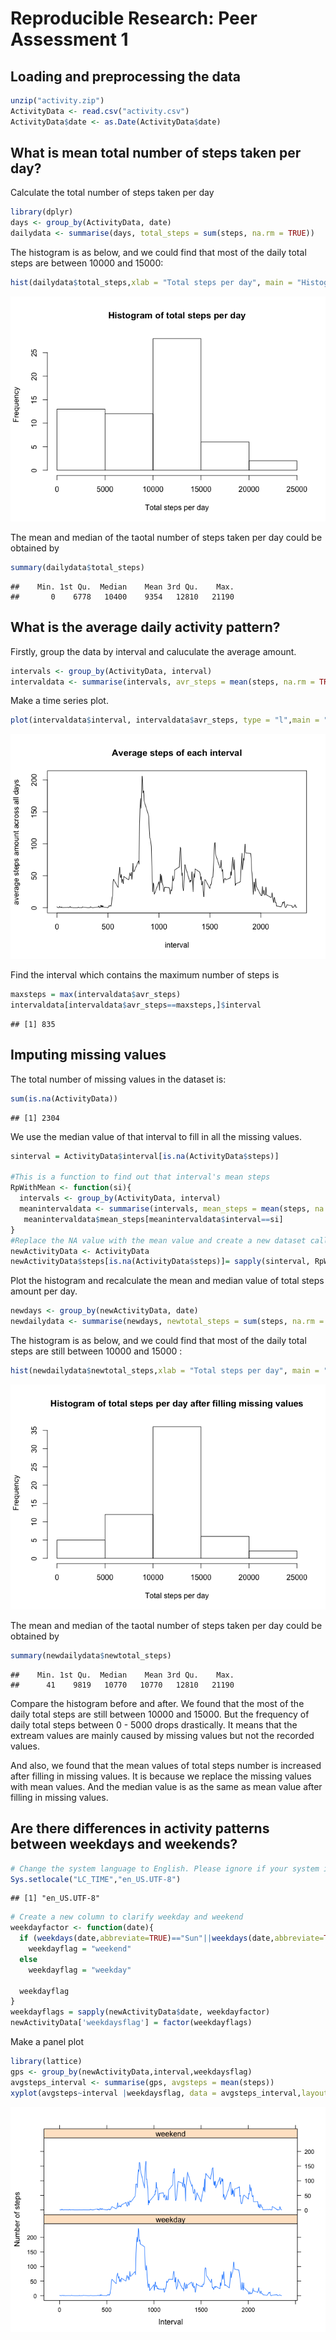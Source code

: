 # Reproducible Research: Peer Assessment 1


## Loading and preprocessing the data


```r
unzip("activity.zip")
ActivityData <- read.csv("activity.csv")
ActivityData$date <- as.Date(ActivityData$date)
```


## What is mean total number of steps taken per day?
Calculate the total number of steps taken per day

```r
library(dplyr)
days <- group_by(ActivityData, date)
dailydata <- summarise(days, total_steps = sum(steps, na.rm = TRUE))
```

The histogram is as below, and we could find that most of the daily total steps are between 10000 and 15000:

```r
hist(dailydata$total_steps,xlab = "Total steps per day", main = "Histogram of total steps per day")
```

![](PA1_template_files/figure-html/unnamed-chunk-3-1.png) 

The mean and median of the taotal number of steps taken per day could be obtained by

```r
summary(dailydata$total_steps)
```

```
##    Min. 1st Qu.  Median    Mean 3rd Qu.    Max. 
##       0    6778   10400    9354   12810   21190
```

## What is the average daily activity pattern?
Firstly, group the data by interval and caluculate the average amount.

```r
intervals <- group_by(ActivityData, interval)
intervaldata <- summarise(intervals, avr_steps = mean(steps, na.rm = TRUE))
```

Make a time series plot.

```r
plot(intervaldata$interval, intervaldata$avr_steps, type = "l",main = "Average steps of each interval", xlab = "interval", ylab = "average steps amount across all days")
```

![](PA1_template_files/figure-html/unnamed-chunk-6-1.png) 

Find the interval which contains the maximum number of steps is

```r
maxsteps = max(intervaldata$avr_steps)
intervaldata[intervaldata$avr_steps==maxsteps,]$interval
```

```
## [1] 835
```


## Imputing missing values
The total number of missing values in the dataset is:

```r
sum(is.na(ActivityData))
```

```
## [1] 2304
```
We use the median value of that interval to fill in all the missing values.

```r
sinterval = ActivityData$interval[is.na(ActivityData$steps)]

#This is a function to find out that interval's mean steps
RpWithMean <- function(si){
  intervals <- group_by(ActivityData, interval)
  meanintervaldata <- summarise(intervals, mean_steps = mean(steps, na.rm = TRUE))
   meanintervaldata$mean_steps[meanintervaldata$interval==si]
}
#Replace the NA value with the mean value and create a new dataset called newActivityData
newActivityData <- ActivityData
newActivityData$steps[is.na(ActivityData$steps)]= sapply(sinterval, RpWithMean)
```

Plot the histogram and recalculate the mean and median value of total steps amount per day.

```r
newdays <- group_by(newActivityData, date)
newdailydata <- summarise(newdays, newtotal_steps = sum(steps, na.rm = TRUE))
```

The histogram is as below, and we could find that most of the daily total steps are still between 10000 and 15000 :

```r
hist(newdailydata$newtotal_steps,xlab = "Total steps per day", main = "Histogram of total steps per day after filling missing values")
```

![](PA1_template_files/figure-html/unnamed-chunk-11-1.png) 

The mean and median of the taotal number of steps taken per day could be obtained by

```r
summary(newdailydata$newtotal_steps)
```

```
##    Min. 1st Qu.  Median    Mean 3rd Qu.    Max. 
##      41    9819   10770   10770   12810   21190
```

Compare the histogram before and after. We found that the most of the daily total steps are still between 10000 and 15000. But the frequency of daily total steps between 0 - 5000 drops drastically. It means that the extream values are mainly caused by missing values but not the recorded values.

And also, we found that the mean values of total steps number is increased after filling in missing values. It is because we replace the missing values with mean values. And the median value is as the same as mean value after filling in missing values.



## Are there differences in activity patterns between weekdays and weekends?

```r
# Change the system language to English. Please ignore if your system is already in English language env.
Sys.setlocale("LC_TIME","en_US.UTF-8")
```

```
## [1] "en_US.UTF-8"
```

```r
# Create a new column to clarify weekday and weekend
weekdayfactor <- function(date){
  if (weekdays(date,abbreviate=TRUE)=="Sun"||weekdays(date,abbreviate=TRUE)=="Sat")
    weekdayflag = "weekend"
  else
    weekdayflag = "weekday"
  
  weekdayflag
}
weekdayflags = sapply(newActivityData$date, weekdayfactor)
newActivityData['weekdaysflag'] = factor(weekdayflags)
```

Make a panel plot

```r
library(lattice)
gps <- group_by(newActivityData,interval,weekdaysflag)
avgsteps_interval <- summarise(gps, avgsteps = mean(steps))
xyplot(avgsteps~interval |weekdaysflag, data = avgsteps_interval,layout=c(1,2),type = "l" ,xlab = "Interval", ylab = "Number of steps")
```

![](PA1_template_files/figure-html/unnamed-chunk-14-1.png) 
